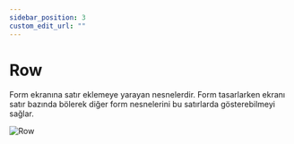 ```yaml
---
sidebar_position: 3
custom_edit_url: ""
---
```


# Row

Form ekranına satır eklemeye yarayan nesnelerdir. Form tasarlarken ekranı satır bazında bölerek diğer form nesnelerini bu satırlarda gösterebilmeyi sağlar.

![Row](https://docsbimser.blob.core.windows.net/imagecontainer/auto-upload21ac5bce-f3fc-4449-8e46-b263a753a125)